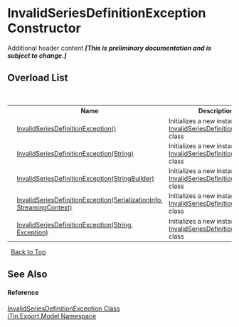 # InvalidSeriesDefinitionException Constructor 
Additional header content _**\[This is preliminary documentation and is subject to change.\]**_


## Overload List
&nbsp;<table><tr><th></th><th>Name</th><th>Description</th></tr><tr><td>![Public method](media/pubmethod.gif "Public method")</td><td><a href="ae275355-2e97-7e2b-2748-0b32358d4442">InvalidSeriesDefinitionException()</a></td><td>
Initializes a new instance of the <a href="e9e7dc7f-5ab1-0e10-21f7-022e7d631a4d">InvalidSeriesDefinitionException</a> class</td></tr><tr><td>![Public method](media/pubmethod.gif "Public method")</td><td><a href="c211c2a5-8733-dd5d-3ff6-f44363f80fe1">InvalidSeriesDefinitionException(String)</a></td><td>
Initializes a new instance of the <a href="e9e7dc7f-5ab1-0e10-21f7-022e7d631a4d">InvalidSeriesDefinitionException</a> class</td></tr><tr><td>![Public method](media/pubmethod.gif "Public method")</td><td><a href="c0e2c064-2bbb-fdb3-e613-40a57d0f44fd">InvalidSeriesDefinitionException(StringBuilder)</a></td><td>
Initializes a new instance of the <a href="e9e7dc7f-5ab1-0e10-21f7-022e7d631a4d">InvalidSeriesDefinitionException</a> class</td></tr><tr><td>![Protected method](media/protmethod.gif "Protected method")</td><td><a href="2c3f2383-b3ab-08e4-6db0-c935cdb61a02">InvalidSeriesDefinitionException(SerializationInfo, StreamingContext)</a></td><td>
Initializes a new instance of the <a href="e9e7dc7f-5ab1-0e10-21f7-022e7d631a4d">InvalidSeriesDefinitionException</a> class</td></tr><tr><td>![Public method](media/pubmethod.gif "Public method")</td><td><a href="d522066f-8eed-ced7-a32a-3117f9bcde1d">InvalidSeriesDefinitionException(String, Exception)</a></td><td>
Initializes a new instance of the <a href="e9e7dc7f-5ab1-0e10-21f7-022e7d631a4d">InvalidSeriesDefinitionException</a> class</td></tr></table>&nbsp;
<a href="#invalidseriesdefinitionexception-constructor">Back to Top</a>

## See Also


#### Reference
<a href="e9e7dc7f-5ab1-0e10-21f7-022e7d631a4d">InvalidSeriesDefinitionException Class</a><br /><a href="ef57ffcc-e95e-b212-5a46-9aa6f5a3511f">iTin.Export.Model Namespace</a><br />